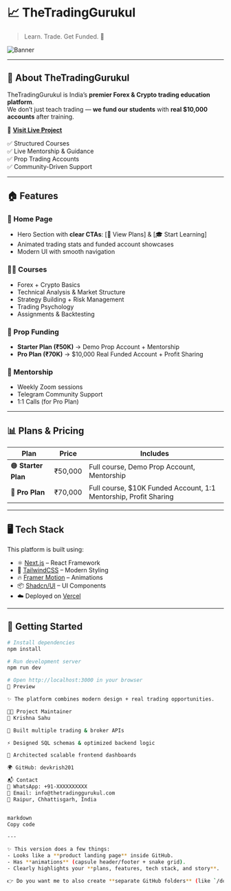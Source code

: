 # 📈 TheTradingGurukul  
> Learn. Trade. Get Funded. 🚀  

![Banner](https://capsule-render.vercel.app/api?type=waving&color=0:2E8B57,100:20B2AA&height=200&section=header&text=TheTradingGurukul&fontSize=45&fontColor=ffffff&animation=fadeIn)

---

## 🌟 About TheTradingGurukul  

TheTradingGurukul is India’s **premier Forex & Crypto trading education platform**.  
We don’t just teach trading — **we fund our students** with **real $10,000 accounts** after training.  

🔗 **[Visit Live Project](https://tradegurukul.netlify.app)**  

✅ Structured Courses  
✅ Live Mentorship & Guidance  
✅ Prop Trading Accounts  
✅ Community-Driven Support  


---

## 🏠 Features  

### 🎯 Home Page  
- Hero Section with **clear CTAs**: [📘 View Plans] & [🎓 Start Learning]  
- Animated trading stats and funded account showcases  
- Modern UI with smooth navigation  

### 🧑‍🏫 Courses  
- Forex + Crypto Basics  
- Technical Analysis & Market Structure  
- Strategy Building + Risk Management  
- Trading Psychology  
- Assignments & Backtesting  

### 💼 Prop Funding  
- **Starter Plan (₹50K)** → Demo Prop Account + Mentorship  
- **Pro Plan (₹70K)** → $10,000 Real Funded Account + Profit Sharing  

### 🤝 Mentorship  
- Weekly Zoom sessions  
- Telegram Community Support  
- 1:1 Calls (for Pro Plan)  

---

## 📊 Plans & Pricing  

| Plan | Price | Includes |
|------|-------|----------|
| 🟠 **Starter Plan** | ₹50,000 | Full course, Demo Prop Account, Mentorship |
| 🔵 **Pro Plan** | ₹70,000 | Full course, $10K Funded Account, 1:1 Mentorship, Profit Sharing |

---

## 🖥️ Tech Stack  

This platform is built using:  

- ⚛️ [Next.js](https://nextjs.org/) – React Framework  
- 🎨 [TailwindCSS](https://tailwindcss.com/) – Modern Styling  
- 🔥 [Framer Motion](https://www.framer.com/motion/) – Animations  
- 📦 [Shadcn/UI](https://ui.shadcn.com/) – UI Components  
- ☁️ Deployed on [Vercel](https://vercel.com/)  

---

## 🚀 Getting Started  

```bash
# Install dependencies
npm install

# Run development server
npm run dev

# Open http://localhost:3000 in your browser
📸 Preview

✨ The platform combines modern design + real trading opportunities.

🧑‍💻 Project Maintainer
👤 Krishna Sahu

💼 Built multiple trading & broker APIs

⚡ Designed SQL schemas & optimized backend logic

🎨 Architected scalable frontend dashboards

🌍 GitHub: devkrish201

📬 Contact
📱 WhatsApp: +91-XXXXXXXXXX
📧 Email: info@thetradinggurukul.com
📍 Raipur, Chhattisgarh, India


markdown
Copy code

---

✨ This version does a few things:  
- Looks like a **product landing page** inside GitHub.  
- Has **animations** (capsule header/footer + snake grid).  
- Clearly highlights your **plans, features, tech stack, and story**.  

👉 Do you want me to also create **separate GitHub folders** (like `/docs`, `/public/demo`, `/api`) so it looks like a **professional SaaS repo** instead of just a Next.js starter?


